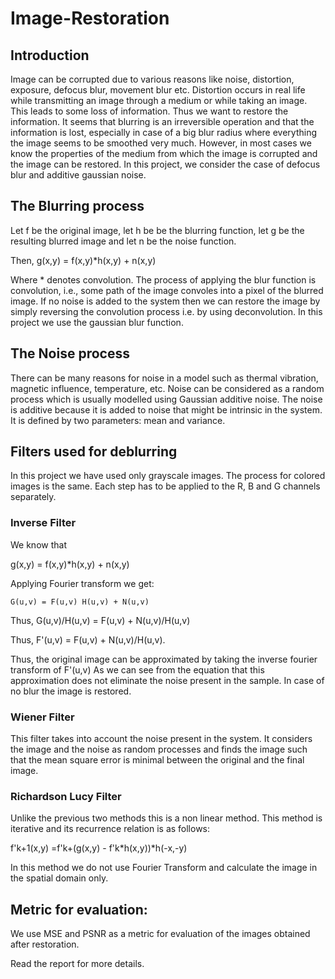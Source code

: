 # Image-Restoration

## Introduction
Image can be corrupted due to various reasons like noise, distortion, exposure, defocus blur, movement blur etc. Distortion occurs in real life while transmitting an image through a medium or while taking an image. This leads to some loss of information. Thus we want to restore the information. It seems that blurring is an irreversible operation and that the information is lost, especially in case of a big blur radius where everything the image seems to be smoothed very much. However, in most cases we know the properties of the medium from which the image is corrupted  and the image can be restored.  In this project, we consider the case of defocus blur and additive gaussian noise. 

## The Blurring process
Let f be the original image, let h be be the blurring function,  let g be the resulting blurred image and let n be the noise function. 

Then, g(x,y) = f(x,y)*h(x,y) + n(x,y)

Where * denotes convolution.
The process of applying the blur function is convolution, i.e., some path of the image convoles into a pixel of the blurred image. If no noise is added to the system then we can restore the image by simply reversing the convolution process i.e. by using deconvolution. 
In this project we use the gaussian blur function. 

## The Noise process
There can be many reasons for noise in a model such as thermal vibration, magnetic influence, temperature, etc.  Noise can be considered as a random process which is usually modelled using Gaussian additive noise. The noise is additive because it is added to noise that might be intrinsic in the system. It is defined by two parameters: mean and variance. 

## Filters used for deblurring
In this project we have used only grayscale images.  The process for colored images is the same. Each step has to be applied to the R, B and G channels separately. 

### Inverse Filter
We know that

g(x,y) = f(x,y)*h(x,y) + n(x,y)

Applying Fourier transform we get:

	G(u,v) = F(u,v) H(u,v) + N(u,v)
  
Thus,  G(u,v)/H(u,v) = F(u,v) + N(u,v)/H(u,v)

Thus,  F'(u,v) = F(u,v) + N(u,v)/H(u,v).

Thus, the original image can be approximated by taking the inverse fourier transform of F'(u,v)
As we can see from the equation that this approximation does not eliminate the noise present in the sample. In case of no blur the image is restored. 

### Wiener Filter 
This filter takes into account the noise present in the system. It considers the image and the noise as random processes and finds the image such that the mean square error is minimal between the original and the final image.

### Richardson Lucy Filter 
Unlike the previous two methods this is a non linear method. This method is iterative and its recurrence relation is as follows:

f'k+1(x,y) =f'k+(g(x,y) - f'k*h(x,y))*h(-x,-y) 

In this method we do not use Fourier Transform and calculate the image in the spatial domain only. 

## Metric for evaluation:

We use MSE and PSNR as a metric for evaluation of the images obtained after restoration. 



Read the report for more details. 








